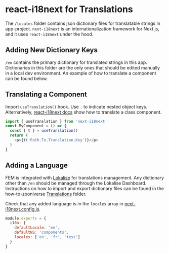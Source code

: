 # react-i18next for Translations

The `/locales` folder contains json dictionary files for translatable strings in app-project. `next-i18next` is an internationalization framework for Next.js, and it uses `react-i18next` under the hood.


## Adding New Dictionary Keys

`/en` contains the primary dictionary for translated strings in this app. Dictionaries in this folder are the only ones that should be edited manually in a local dev environment. An example of how to translate a component can be found below.


## Translating a Component

Import `useTranslation()` hook. Use `.` to indicate nested object keys. Alternatively, [react-i18next docs](https://react.i18next.com/latest/withtranslation-hoc) show how to translate a class component.

```js
import { useTranslation } from 'next-i18next'
const MyComponent = () => {
  const { t } = useTranslation()
  return (
    <p>{t('Path.To.Translation.Key')}</p>
  )
}
```


## Adding a Language

FEM is integrated with [Lokalise](https://app.lokalise.com) for translations management. Any dictionary other than `/en` should be managed through the Lokalise Dashboard. Instructions on how to import and export dictionary files can be found in the how-to-zooniverse [Translations](https://github.com/zooniverse/how-to-zooniverse/tree/master/Translations) folder.

Check that any added language is in the `locales` array in [next-i18next.config.js](/zooniverse/front-end-monorepo/blob/master/packages/app-content-pages/next-i18next.config.js).

```js
module.exports = {
  i18n: {
    defaultLocale: 'en',
    defaultNS: 'components',
    locales: ['en', 'fr', 'test']
  }
}
```
